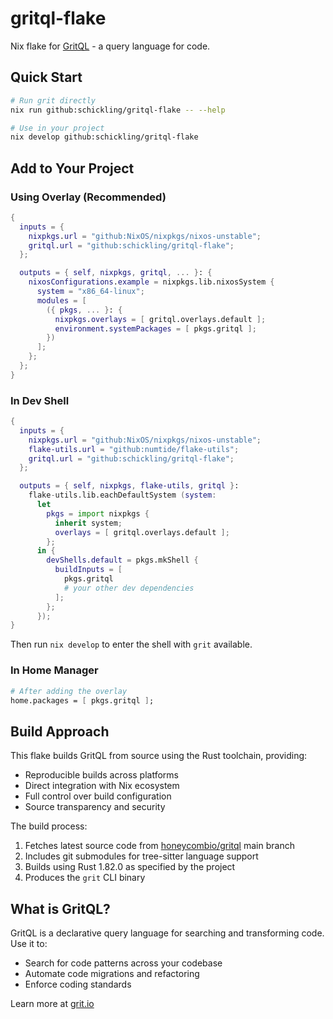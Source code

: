# gritql-flake

Nix flake for [GritQL](https://github.com/getgrit/gritql) - a query language for code.

## Quick Start

```bash
# Run grit directly
nix run github:schickling/gritql-flake -- --help

# Use in your project
nix develop github:schickling/gritql-flake
```

## Add to Your Project

### Using Overlay (Recommended)

```nix
{
  inputs = {
    nixpkgs.url = "github:NixOS/nixpkgs/nixos-unstable";
    gritql.url = "github:schickling/gritql-flake";
  };

  outputs = { self, nixpkgs, gritql, ... }: {
    nixosConfigurations.example = nixpkgs.lib.nixosSystem {
      system = "x86_64-linux";
      modules = [
        ({ pkgs, ... }: {
          nixpkgs.overlays = [ gritql.overlays.default ];
          environment.systemPackages = [ pkgs.gritql ];
        })
      ];
    };
  };
}
```

### In Dev Shell

```nix
{
  inputs = {
    nixpkgs.url = "github:NixOS/nixpkgs/nixos-unstable";
    flake-utils.url = "github:numtide/flake-utils";
    gritql.url = "github:schickling/gritql-flake";
  };

  outputs = { self, nixpkgs, flake-utils, gritql }:
    flake-utils.lib.eachDefaultSystem (system:
      let
        pkgs = import nixpkgs {
          inherit system;
          overlays = [ gritql.overlays.default ];
        };
      in {
        devShells.default = pkgs.mkShell {
          buildInputs = [ 
            pkgs.gritql
            # your other dev dependencies
          ];
        };
      });
}
```

Then run `nix develop` to enter the shell with `grit` available.

### In Home Manager

```nix
# After adding the overlay
home.packages = [ pkgs.gritql ];
```

## Build Approach

This flake builds GritQL from source using the Rust toolchain, providing:
- Reproducible builds across platforms
- Direct integration with Nix ecosystem
- Full control over build configuration
- Source transparency and security

The build process:
1. Fetches latest source code from [honeycombio/gritql](https://github.com/honeycombio/gritql) main branch
2. Includes git submodules for tree-sitter language support
3. Builds using Rust 1.82.0 as specified by the project
4. Produces the `grit` CLI binary

## What is GritQL?

GritQL is a declarative query language for searching and transforming code. Use it to:
- Search for code patterns across your codebase
- Automate code migrations and refactoring
- Enforce coding standards

Learn more at [grit.io](https://grit.io)